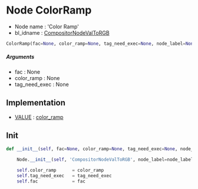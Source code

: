 # Node ColorRamp

- Node name : 'Color Ramp'
- bl_idname : [CompositorNodeValToRGB](https://docs.blender.org/api/current/bpy.types.CompositorNodeValToRGB.html)


``` python
ColorRamp(fac=None, color_ramp=None, tag_need_exec=None, node_label=None, node_color=None)
```
##### Arguments

- fac : None
- color_ramp : None
- tag_need_exec : None

## Implementation

- [VALUE](/docs/Compositor/socket_VALUE.md) : [color_ramp](/docs/Compositor/socket_VALUE.md#color_ramp)

## Init

``` python
def __init__(self, fac=None, color_ramp=None, tag_need_exec=None, node_label=None, node_color=None):

    Node.__init__(self, 'CompositorNodeValToRGB', node_label=node_label, node_color=node_color)

    self.color_ramp      = color_ramp
    self.tag_need_exec   = tag_need_exec
    self.fac             = fac
```
